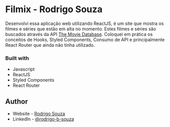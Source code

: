 # Filmix - Rodrigo Souza

Desenvolvi essa aplicação web utilizando ReactJS, é um site que mostra os filmes e séries que estão em alta no momento. Estes filmes e séries são buscados através da API [The Movie Database](https://www.themoviedb.org/documentation/api?language=pt-BR). Coloquei em prática os conceitos de Hooks, Styled Components, Consumo de API e principalmente React Router que ainda não tinha utilizado.

### Built with

- Javascript
- ReactJS
- Styled Components
- React Router

## Author

- Website - [Rodrigo Souza](https://rodrigobsouza.github.io/rodrigo-souza/)
- LinkedIn - [@rodrigo-b-souza](https://www.linkedin.com/in/rodrigo-b-souza/)

